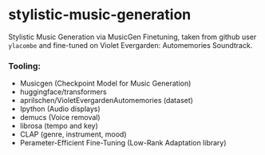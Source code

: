 # stylistic-music-generation
Stylistic Music Generation via MusicGen Finetuning, taken from github user ```ylacombe``` and fine-tuned on Violet Evergarden: Automemories Soundtrack. 

### Tooling: 
 - Musicgen (Checkpoint Model for Music Generation)
 - huggingface/transformers
 - aprilschen/VioletEvergardenAutomemories (dataset)
 - Ipython (Audio displays)
 - demucs (Voice removal)
 - librosa (tempo and key)
 - CLAP (genre, instrument, mood)
 - Perameter-Efficient Fine-Tuning (Low-Rank Adaptation library)